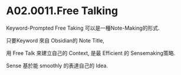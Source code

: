 # A02.0011.Free Talking

Keyword-Prompted Free Taking 可以是一種Note-Making的形式.

只要Keyword 來自 Obsidian的 Note Title,

用 Free Talk 來建立自己的 Context, 是最 Efficient 的 Sensemaking策略.

Sense 基於能 smoothly 的表達自己的 Idea. 
